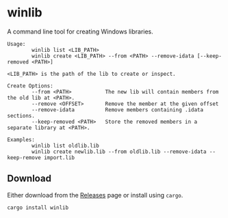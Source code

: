 # winlib

A command line tool for creating Windows libraries.

```
Usage:
        winlib list <LIB_PATH>
        winlib create <LIB_PATH> --from <PATH> --remove-idata [--keep-removed <PATH>]

<LIB_PATH> is the path of the lib to create or inspect.

Create Options:
        --from <PATH>           The new lib will contain members from the old lib at <PATH>.
        --remove <OFFSET>       Remove the member at the given offset
        --remove-idata          Remove members containing .idata sections.
        --keep-removed <PATH>   Store the removed members in a separate library at <PATH>.

Examples:
        winlib list oldlib.lib
        winlib create newlib.lib --from oldlib.lib --remove-idata --keep-remove import.lib
```

## Download

Either download from the [Releases](https://github.com/ChrisDenton/winlibtools/releases) page or install using `cargo`.

```
cargo install winlib
```
